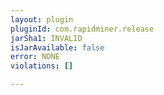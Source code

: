 ```yaml
---
layout: plugin
pluginId: com.rapidminer.release
jarSha1: INVALID
isJarAvailable: false
error: NONE
violations: []

---
```

